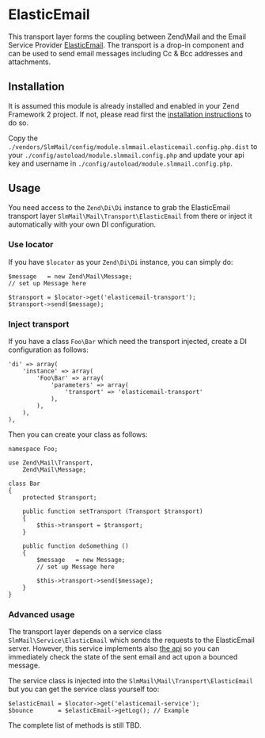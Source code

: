 ElasticEmail
===
This transport layer forms the coupling between Zend\Mail and the Email Service Provider [ElasticEmail](http://http://elasticemail.com/). The transport is a drop-in component and can be used to send email messages including Cc & Bcc addresses and attachments.

Installation
---
It is assumed this module is already installed and enabled in your Zend Framework 2 project. If not, please read first the [installation instructions](https://github.com/juriansluiman/SlmMail/blob/master/README.md) to do so.

Copy the `./vendors/SlmMail/config/module.slmmail.elasticemail.config.php.dist` to your `./config/autoload/module.slmmail.config.php` and update your api key and username in `./config/autoload/module.slmmail.config.php`.

Usage
---
You need access to the `Zend\Di\Di` instance to grab the ElasticEmail transport layer `SlmMail\Mail\Transport\ElasticEmail` from there or inject it automatically with your own DI configuration.

### Use locator
If you have `$locator` as your `Zend\Di\Di` instance, you can simply do:

    $message   = new Zend\Mail\Message;
    // set up Message here

    $transport = $locator->get('elasticemail-transport');
    $transport->send($message);

### Inject transport
If you have a class `Foo\Bar` which need the transport injected, create a DI configuration as follows:

    'di' => array(
        'instance' => array(
            'Foo\Bar' => array(
                'parameters' => array(
                    'transport' => 'elasticemail-transport'
                ),
            ),
        ),
    ),

Then you can create your class as follows:

    namespace Foo;
    
    use Zend\Mail\Transport,
        Zend\Mail\Message;
    
    class Bar
    {
        protected $transport;
        
        public function setTransport (Transport $transport)
        {
            $this->transport = $transport;
        }
        
        public function doSomething ()
        {
            $message   = new Message;
            // set up Message here

            $this->transport->send($message);
        }
    }

### Advanced usage
The transport layer depends on a service class `SlmMail\Service\ElasticEmail` which sends the requests to the ElasticEmail server. However, this service implements also [the api](http://elasticemail.com/api-documentation) so you can immediately check the state of the sent email and act upon a bounced message.

The service class is injected into the `SlmMail\Mail\Transport\ElasticEmail` but you can get the service class yourself too:

    $elasticEmail = $locator->get('elasticemail-service');
    $bounce       = $elasticEmail->getLog(); // Example
    
The complete list of methods is still TBD.